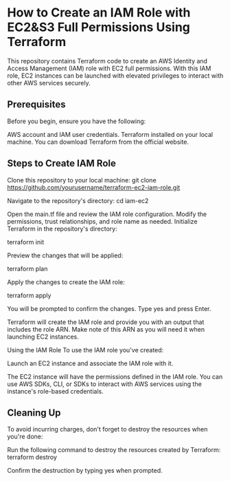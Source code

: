 #                                          How to Create an IAM Role with EC2&S3 Full Permissions Using Terraform
This repository contains Terraform code to create an AWS Identity and Access Management (IAM) role with EC2 full permissions. With this IAM role, EC2 instances can be launched with elevated privileges to interact with other AWS services securely.

## Prerequisites
Before you begin, ensure you have the following:

AWS account and IAM user credentials.
Terraform installed on your local machine. You can download Terraform from the official website.

## Steps to Create IAM Role

Clone this repository to your local machine:
git clone https://github.com/yourusername/terraform-ec2-iam-role.git

Navigate to the repository's directory:
cd iam-ec2

Open the main.tf file and review the IAM role configuration. Modify the permissions, trust relationships, and role name as needed.
Initialize Terraform in the repository's directory:

terraform init

Preview the changes that will be applied:

terraform plan

Apply the changes to create the IAM role:

terraform apply

You will be prompted to confirm the changes. Type yes and press Enter.

Terraform will create the IAM role and provide you with an output that includes the role ARN. Make note of this ARN as you will need it when launching EC2 instances.

Using the IAM Role
To use the IAM role you've created:

Launch an EC2 instance and associate the IAM role with it.

The EC2 instance will have the permissions defined in the IAM role. You can use AWS SDKs, CLI, or SDKs to interact with AWS services using the instance's role-based credentials.

## Cleaning Up
To avoid incurring charges, don't forget to destroy the resources when you're done:

Run the following command to destroy the resources created by Terraform:
terraform destroy

Confirm the destruction by typing yes when prompted.

